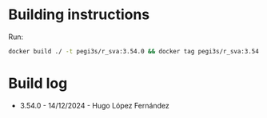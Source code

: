 # Building instructions

Run:

```bash
docker build ./ -t pegi3s/r_sva:3.54.0 && docker tag pegi3s/r_sva:3.54.0 pegi3s/r_sva
```

# Build log

- 3.54.0 - 14/12/2024 - Hugo López Fernández
